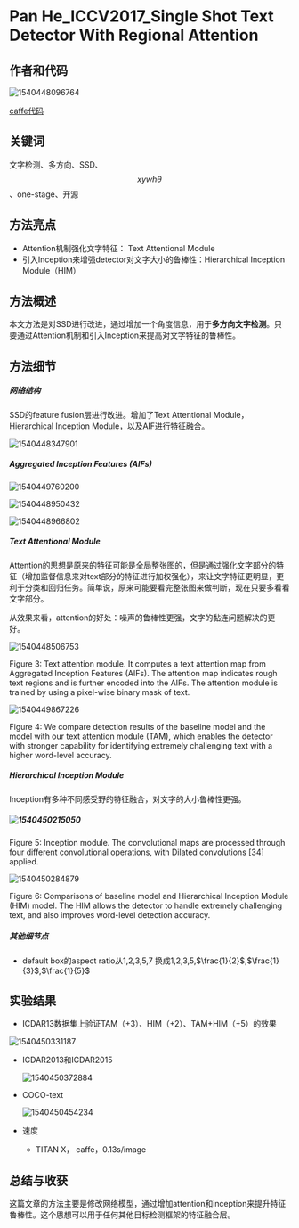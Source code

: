 # Pan He_ICCV2017_Single Shot Text Detector With Regional Attention

## 作者和代码    

![1540448096764](Pan_He_ICCV2017_Single_Shot_Text_Detector_With_Regional_Attention.assets/1540448096764.png)

[caffe代码](https://github.com/BestSonny/SSTD)

## 关键词

文字检测、多方向、SSD、$$xywh\theta$$ 、one-stage、开源

## 方法亮点

- Attention机制强化文字特征： Text Attentional Module
- 引入Inception来增强detector对文字大小的鲁棒性：Hierarchical Inception Module（HIM）

## 方法概述

本文方法是对SSD进行改进，通过增加一个角度信息，用于**多方向文字检测**。只要通过Attention机制和引入Inception来提高对文字特征的鲁棒性。

## 方法细节

##### 网络结构

SSD的feature fusion层进行改进。增加了Text Attentional Module， Hierarchical Inception Module，以及AIF进行特征融合。

![1540448347901](Pan_He_ICCV2017_Single_Shot_Text_Detector_With_Regional_Attention.assets/1540448347901.png)

##### Aggregated Inception Features (AIFs)    

![1540449760200](Pan_He_ICCV2017_Single_Shot_Text_Detector_With_Regional_Attention.assets/1540449760200.png)

![1540448950432](Pan_He_ICCV2017_Single_Shot_Text_Detector_With_Regional_Attention.assets/1540448950432.png)

![1540448966802](Pan_He_ICCV2017_Single_Shot_Text_Detector_With_Regional_Attention.assets/1540448966802.png)

##### Text Attentional Module

Attention的思想是原来的特征可能是全局整张图的，但是通过强化文字部分的特征（增加监督信息来对text部分的特征进行加权强化），来让文字特征更明显，更利于分类和回归任务。简单说，原来可能要看完整张图来做判断，现在只要多看看文字部分。

从效果来看，attention的好处：噪声的鲁棒性更强，文字的黏连问题解决的更好。

![1540448506753](Pan_He_ICCV2017_Single_Shot_Text_Detector_With_Regional_Attention.assets/1540448506753.png)

Figure 3: Text attention module. It computes a text attention map from Aggregated Inception Features (AIFs). The attention map indicates rough text regions and is further encoded into the AIFs. The attention module is trained by using a pixel-wise binary mask of text.    

![1540449867226](Pan_He_ICCV2017_Single_Shot_Text_Detector_With_Regional_Attention.assets/1540449867226.png)

Figure 4: We compare detection results of the baseline model and the model with our text attention module (TAM), which enables the detector with stronger capability for identifying extremely challenging text with a higher word-level accuracy.    



##### Hierarchical Inception Module

Inception有多种不同感受野的特征融合，对文字的大小鲁棒性更强。

##### ![1540450215050](Pan_He_ICCV2017_Single_Shot_Text_Detector_With_Regional_Attention.assets/1540450215050.png)

Figure 5: Inception module. The convolutional maps are processed through four different convolutional operations, with Dilated convolutions [34] applied.    

![1540450284879](Pan_He_ICCV2017_Single_Shot_Text_Detector_With_Regional_Attention.assets/1540450284879.png)

Figure 6: Comparisons of baseline model and Hierarchical Inception Module (HIM) model. The HIM allows the detector to handle extremely challenging text, and also improves word-level detection accuracy.



##### 其他细节点

- default box的aspect ratio从1,2,3,5,7 换成1,2,3,5,$\frac{1}{2}$,$\frac{1}{3}$,$\frac{1}{5}$

  

## 实验结果

- ICDAR13数据集上验证TAM（+3）、HIM（+2）、TAM+HIM（+5）的效果

![1540450331187](Pan_He_ICCV2017_Single_Shot_Text_Detector_With_Regional_Attention.assets/1540450331187.png)

- ICDAR2013和ICDAR2015

  ![1540450372884](Pan_He_ICCV2017_Single_Shot_Text_Detector_With_Regional_Attention.assets/1540450372884.png)

- COCO-text

  ![1540450454234](Pan_He_ICCV2017_Single_Shot_Text_Detector_With_Regional_Attention.assets/1540450454234.png)

- 速度

  - TITAN X， caffe，0.13s/image

## 总结与收获

这篇文章的方法主要是修改网络模型，通过增加attention和inception来提升特征鲁棒性。这个思想可以用于任何其他目标检测框架的特征融合层。







